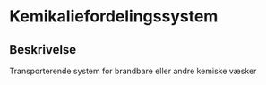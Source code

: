 # Kemikaliefordelingssystem

## Beskrivelse

Transporterende system for brandbare eller andre kemiske væsker
